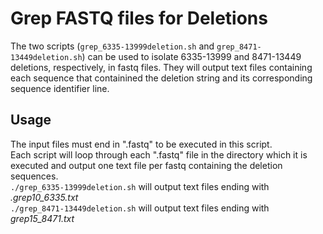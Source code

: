 # Grep FASTQ files for Deletions
The two scripts (`grep_6335-13999deletion.sh` and `grep_8471-13449deletion.sh`) can be used to isolate 6335-13999 and 8471-13449 deletions, respectively, in fastq files. They will output text files containing each sequence that containined the deletion string and its corresponding sequence identifier line.

## Usage
The input files must end in ".fastq" to be executed in this script.  
Each script will loop through each ".fastq" file in the directory which it is executed and output one text file per fastq containing the deletion sequences.  
`./grep_6335-13999deletion.sh` will output text files ending with *.grep10_6335.txt*   
`./grep_8471-13449deletion.sh` will output text files ending with *grep15_8471.txt*

